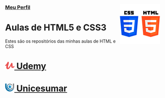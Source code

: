 ### [Meu Perfil <img align="right" src="img/htmlcss.png" width="130">](http://phstefen.github.io/)

# Aulas de HTML5 e CSS3
Estes são os repositórios das minhas aulas de HTML e CSS

# [<img align="bottom" src="img/udemy.png" width="30"> Udemy](https://github.com/phStefen/aulas-html-css/tree/master/udemy/)

# [<img align="bottom" src="img/unicesumar.png" width="30"> Unicesumar](https://github.com/phStefen/aulas-html-css/tree/master/unicesumar/)